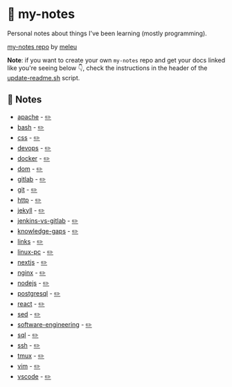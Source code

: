 # 📓 my-notes
Personal notes about things I've been learning (mostly programming).

[my-notes repo](https://github.com/meleu/my-notes/) by [meleu](https://github.com/meleu)

**Note**: if you want to create your own `my-notes` repo and get your docs linked like you're seeing below 👇, check the instructions in the header of the [update-readme.sh](https://github.com/meleu/my-notes/blob/master/update-readme.sh) script.


## 📝 Notes

- [apache](https://meleu.github.io/my-notes/apache) - [✏️](https://github.com/meleu/my-notes/edit/master/apache.md)
- [bash](https://meleu.github.io/my-notes/bash) - [✏️](https://github.com/meleu/my-notes/edit/master/bash.md)
- [css](https://meleu.github.io/my-notes/css) - [✏️](https://github.com/meleu/my-notes/edit/master/css.md)
- [devops](https://meleu.github.io/my-notes/devops) - [✏️](https://github.com/meleu/my-notes/edit/master/devops.md)
- [docker](https://meleu.github.io/my-notes/docker) - [✏️](https://github.com/meleu/my-notes/edit/master/docker.md)
- [dom](https://meleu.github.io/my-notes/dom) - [✏️](https://github.com/meleu/my-notes/edit/master/dom.md)
- [gitlab](https://meleu.github.io/my-notes/gitlab) - [✏️](https://github.com/meleu/my-notes/edit/master/gitlab.md)
- [git](https://meleu.github.io/my-notes/git) - [✏️](https://github.com/meleu/my-notes/edit/master/git.md)
- [http](https://meleu.github.io/my-notes/http) - [✏️](https://github.com/meleu/my-notes/edit/master/http.md)
- [jekyll](https://meleu.github.io/my-notes/jekyll) - [✏️](https://github.com/meleu/my-notes/edit/master/jekyll.md)
- [jenkins-vs-gitlab](https://meleu.github.io/my-notes/jenkins-vs-gitlab) - [✏️](https://github.com/meleu/my-notes/edit/master/jenkins-vs-gitlab.md)
- [knowledge-gaps](https://meleu.github.io/my-notes/knowledge-gaps) - [✏️](https://github.com/meleu/my-notes/edit/master/knowledge-gaps.md)
- [links](https://meleu.github.io/my-notes/links) - [✏️](https://github.com/meleu/my-notes/edit/master/links.md)
- [linux-pc](https://meleu.github.io/my-notes/linux-pc) - [✏️](https://github.com/meleu/my-notes/edit/master/linux-pc.md)
- [nextjs](https://meleu.github.io/my-notes/nextjs) - [✏️](https://github.com/meleu/my-notes/edit/master/nextjs.md)
- [nginx](https://meleu.github.io/my-notes/nginx) - [✏️](https://github.com/meleu/my-notes/edit/master/nginx.md)
- [nodejs](https://meleu.github.io/my-notes/nodejs) - [✏️](https://github.com/meleu/my-notes/edit/master/nodejs.md)
- [postgresql](https://meleu.github.io/my-notes/postgresql) - [✏️](https://github.com/meleu/my-notes/edit/master/postgresql.md)
- [react](https://meleu.github.io/my-notes/react) - [✏️](https://github.com/meleu/my-notes/edit/master/react.md)
- [sed](https://meleu.github.io/my-notes/sed) - [✏️](https://github.com/meleu/my-notes/edit/master/sed.md)
- [software-engineering](https://meleu.github.io/my-notes/software-engineering) - [✏️](https://github.com/meleu/my-notes/edit/master/software-engineering.md)
- [sql](https://meleu.github.io/my-notes/sql) - [✏️](https://github.com/meleu/my-notes/edit/master/sql.md)
- [ssh](https://meleu.github.io/my-notes/ssh) - [✏️](https://github.com/meleu/my-notes/edit/master/ssh.md)
- [tmux](https://meleu.github.io/my-notes/tmux) - [✏️](https://github.com/meleu/my-notes/edit/master/tmux.md)
- [vim](https://meleu.github.io/my-notes/vim) - [✏️](https://github.com/meleu/my-notes/edit/master/vim.md)
- [vscode](https://meleu.github.io/my-notes/vscode) - [✏️](https://github.com/meleu/my-notes/edit/master/vscode.md)
